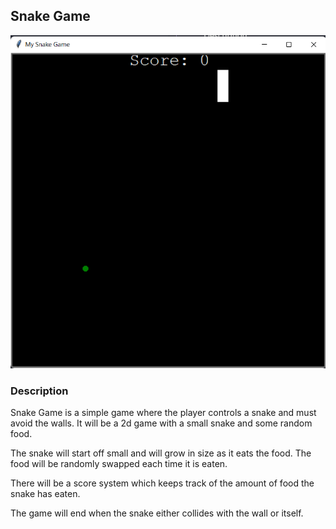 ## Snake Game 

<img src="./Assets/snake demo.png">

### Description

Snake Game is a simple game where the player controls a snake and must avoid the walls.
It will be a 2d game with a small snake and some random food.

The snake will start off small and will grow in size as it eats the food. The food will be randomly swapped each time it is eaten.

There will be a score system which keeps track of the amount of food the snake has eaten.

The game will end when the snake either collides with the wall or itself.